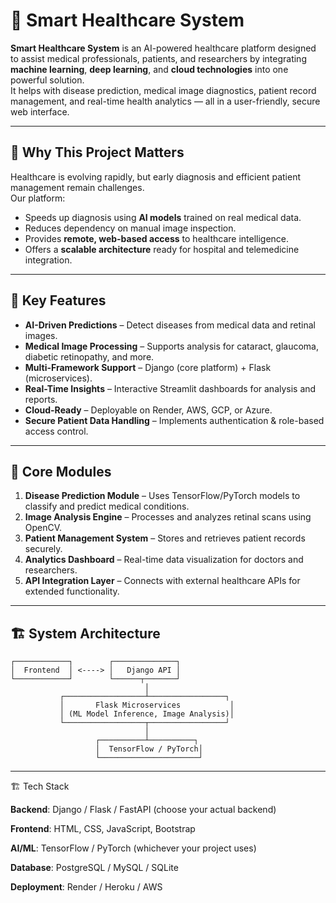 # 🏥 Smart Healthcare System

**Smart Healthcare System** is an AI-powered healthcare platform designed to assist medical professionals, patients, and researchers by integrating **machine learning**, **deep learning**, and **cloud technologies** into one powerful solution.  
It helps with disease prediction, medical image diagnostics, patient record management, and real-time health analytics — all in a user-friendly, secure web interface.

---

## 🌟 Why This Project Matters
Healthcare is evolving rapidly, but early diagnosis and efficient patient management remain challenges.  
Our platform:
- Speeds up diagnosis using **AI models** trained on real medical data.
- Reduces dependency on manual image inspection.
- Provides **remote, web-based access** to healthcare intelligence.
- Offers a **scalable architecture** ready for hospital and telemedicine integration.

---

## 🚀 Key Features
- **AI-Driven Predictions** – Detect diseases from medical data and retinal images.
- **Medical Image Processing** – Supports analysis for cataract, glaucoma, diabetic retinopathy, and more.
- **Multi-Framework Support** – Django (core platform) + Flask (microservices).
- **Real-Time Insights** – Interactive Streamlit dashboards for analysis and reports.
- **Cloud-Ready** – Deployable on Render, AWS, GCP, or Azure.
- **Secure Patient Data Handling** – Implements authentication & role-based access control.

---

## 🧩 Core Modules
1. **Disease Prediction Module** – Uses TensorFlow/PyTorch models to classify and predict medical conditions.
2. **Image Analysis Engine** – Processes and analyzes retinal scans using OpenCV.
3. **Patient Management System** – Stores and retrieves patient records securely.
4. **Analytics Dashboard** – Real-time data visualization for doctors and researchers.
5. **API Integration Layer** – Connects with external healthcare APIs for extended functionality.

---

## 🏗 System Architecture
    ┌────────────┐        ┌──────────────┐
    │  Frontend  │ <----> │   Django API │
    └────────────┘        └──────┬───────┘
                                  │
               ┌──────────────────┴─────────────────┐
               │       Flask Microservices           │
               │ (ML Model Inference, Image Analysis)│
               └──────────────────┬─────────────────┘
                                  │
                       ┌──────────┴──────────┐
                       │  TensorFlow / PyTorch│
                       └──────────────────────┘
---
🏗 Tech Stack

**Backend**: Django / Flask / FastAPI (choose your actual backend)

**Frontend**: HTML, CSS, JavaScript, Bootstrap

**AI/ML**: TensorFlow / PyTorch (whichever your project uses)

**Database**: PostgreSQL / MySQL / SQLite

**Deployment**: Render / Heroku / AWS

